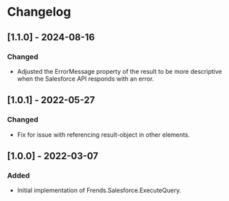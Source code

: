 # Changelog

## [1.1.0] - 2024-08-16
### Changed
- Adjusted the ErrorMessage property of the result to be more descriptive when the Salesforce API responds with an error.

## [1.0.1] - 2022-05-27
### Changed
- Fix for issue with referencing result-object in other elements.

## [1.0.0] - 2022-03-07
### Added
- Initial implementation of Frends.Salesforce.ExecuteQuery.

